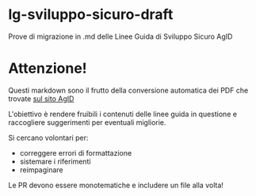 # lg-sviluppo-sicuro-draft
Prove di migrazione in .md delle Linee Guida di Sviluppo Sicuro AgID

# Attenzione! 

Questi markdown sono il frutto della conversione automatica dei PDF
che trovate [sul sito AgID](https://www.agid.gov.it/it/sicurezza/cert-pa/linee-guida-sviluppo-del-software-sicuro)

L'obiettivo è rendere fruibili i contenuti delle linee guida in questione
e raccogliere suggerimenti per eventuali migliorie.

Si cercano volontari per:

  - correggere errori di formattazione
  - sistemare i riferimenti
  - reimpaginare
  
Le PR devono essere monotematiche e includere un file alla volta!
